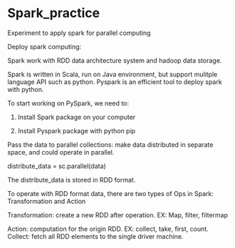 # Spark_practice
Experiment to apply spark for parallel computing



Deploy spark computing:

Spark work with RDD data architecture system and hadoop data storage. 

Spark is written in Scala, run on Java environment, but support mulitple language API such as python. Pyspark is an efficient tool to deploy spark with python.

To start working on PySpark, we need to:

1. Install Spark package on your computer

2. Install Pyspark package with python pip


Pass the data to parallel collections: make data distributed in separate space, and could operate in parallel. 

distribute_data = sc.parallel(data)

The distribute_data is stored in RDD format.

To operate with RDD format data, there are two types of Ops in Spark: Transformation and Action

Transformation: create a new RDD after operation. EX: Map, filter, filtermap

Action: computation for the origin RDD. EX: collect, take, first, count.
Collect: fetch all RDD elements to the single driver machine. 
